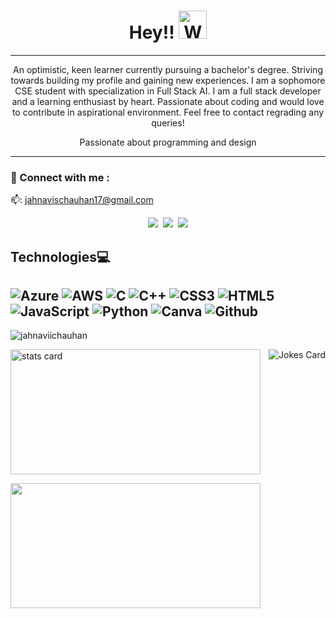 
  <h1 align="center">Hey!!
  <img src="https://raw.githubusercontent.com/nixin72/nixin72/master/wave.gif" 
         alt="Waving hand animated gif"
         height="45"
         width="45" />
</h1>


-------------------------------------------------------------------------------------------------------------------------------------------------------------------

<p  align='center'>An optimistic, keen learner currently pursuing a bachelor's degree. Striving towards building my profile and gaining new experiences. I am a sophomore CSE student with specialization in Full Stack AI.
I am a full stack developer and a learning enthusiast by heart. Passionate about coding and would love to contribute in aspirational environment. 
Feel free to contact regrading any queries!</p>

<p>

 
</p>
<p align='center'>
  Passionate about programming and design</b> 
</p>

-------------------------------------------------------------------------------------------------------------------------------------------------------------------

### :open_file_folder: Connect with me :

📫: jahnavischauhan17@gmail.com


<p align='center'>
  <a href="https://www.linkedin.com/in/jahnavischauhan17/"><img src="https://img.shields.io/badge/linkedin-%230077B5.svg?&style=for-the-badge&logo=linkedin&logoColor=white" /></a>&nbsp;
   <a href=""https://instagram.com/jahnavichauhan_"><img src="https://img.shields.io/badge/Instagram-E4405F?style=for-the-badge&logo=instagram&logoColor=white"/></a>&nbsp;
   <a href="https://twitter.com/jahnavichauhann"><img src="https://img.shields.io/badge/twitter-%231DA1F2.svg?&style=for-the-badge&logo=twitter&logoColor=white" /> </a></p>

## Technologies💻

![Azure](https://img.shields.io/badge/azure-%230072C6.svg?style=for-the-badge&logo=azure-devops&logoColor=white) ![AWS](https://img.shields.io/badge/AWS-%23FF9900.svg?style=for-the-badge&logo=amazon-aws&logoColor=white) ![C](https://img.shields.io/badge/c-%2300599C.svg?style=for-the-badge&logo=c&logoColor=white) ![C++](https://img.shields.io/badge/c++-%2300599C.svg?style=for-the-badge&logo=c%2B%2B&logoColor=white) ![CSS3](https://img.shields.io/badge/css3-%231572B6.svg?style=for-the-badge&logo=css3&logoColor=white) ![HTML5](https://img.shields.io/badge/html5-%23E34F26.svg?style=for-the-badge&logo=html5&logoColor=white) ![JavaScript](https://img.shields.io/badge/javascript-%23323330.svg?style=for-the-badge&logo=javascript&logoColor=%23F7DF1E) ![Python](https://img.shields.io/badge/python-3670A0?style=for-the-badge&logo=python&logoColor=ffdd54) ![Canva](https://img.shields.io/badge/Canva-%2300C4CC.svg?style=for-the-badge&logo=Canva&logoColor=white) ![Github](https://img.shields.io/badge/GitHub-100000?style=for-the-badge&logo=github&logoColor=white)
-------------------------------------------------------------------------------------------------------------------------------------------------------------------

<p align="left"> <img src="https://komarev.com/ghpvc/?username=jahnaviichauhan&label=Profile%20views&color=0e75b6&style=flat" alt="jahnaviichauhan" /> </p>
<p><p>
  <img align="right" src="https://readme-jokes.vercel.app/api?hideBorder&theme=tokyonight" alt="Jokes Card" />
</p>
<img align= "center" alt= "stats card" height="200px" width="400" src="https://streak-stats.demolab.com/?user=jahnaviichauhan&theme=react&hide_border=true&date_format=j%20M%5B%20Y%5D">


<p>
</p>
<img align= "center" height="200px" width="400" src="https://github-readme-stats.vercel.app/api/top-langs/?username=jahnaviichauhan&theme=react&layout=compact&hide_border=true" />
</p>



